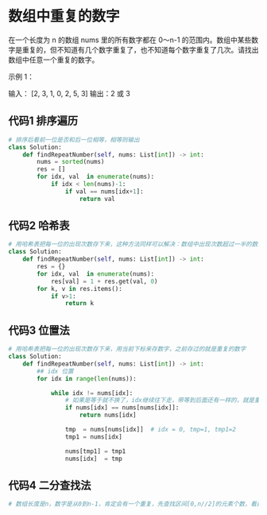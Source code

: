 # 数组中重复的数字

在一个长度为 n 的数组 nums 里的所有数字都在 0～n-1 的范围内。数组中某些数字是重复的，但不知道有几个数字重复了，也不知道每个数字重复了几次。请找出数组中任意一个重复的数字。

示例 1：

输入：
[2, 3, 1, 0, 2, 5, 3]
输出：2 或 3 

## 代码1 排序遍历
```python
# 排序后看前一位是否和后一位相等，相等则输出
class Solution:
    def findRepeatNumber(self, nums: List[int]) -> int:
        nums = sorted(nums)
        res = []
        for idx, val  in enumerate(nums):
            if idx < len(nums)-1:
                if val == nums[idx+1]:
                    return val

```

## 代码2 哈希表
```python
# 用哈希表把每一位的出现次数存下来，这种方法同样可以解决：数组中出现次数超过一半的数，数组中出现了N次的数，字符串中出现N次的字符，员工统计水果问题。
class Solution:
    def findRepeatNumber(self, nums: List[int]) -> int:
        res = {}
        for idx, val  in enumerate(nums):
            res[val] = 1 + res.get(val, 0) 
        for k, v in res.items():
            if v>1:
                return k
```

## 代码3 位置法
```python
# 用哈希表把每一位的出现次数存下来，用当前下标来存数字，之前存过的就是重复的数字
class Solution:
    def findRepeatNumber(self, nums: List[int]) -> int:
        ## idx 位置
        for idx in range(len(nums)):

            while idx != nums[idx]:     
                # 如果是等于就不换了，idx继续往下走，带等到后面还有一样的，就是重复的了
                if nums[idx] == nums[nums[idx]]:
                    return nums[idx]

                tmp  = nums[nums[idx]]  # idx = 0, tmp=1, tmp1=2
                tmp1 = nums[idx]

                nums[tmp1] = tmp1
                nums[idx]  = tmp
```

## 代码4 二分查找法
```python
# 数组长度是n，数字是从0到n-1，肯定会有一个重复，先查找区间[0,n//2]的元素个数，看是不是有重复的。没有在[n//2, n-1]之间查找是否有重复的。

```
